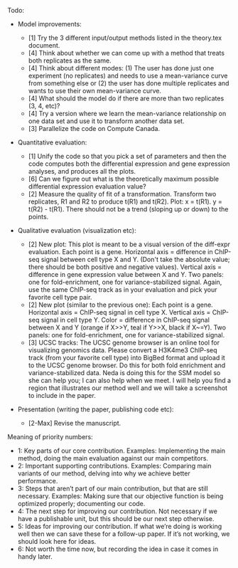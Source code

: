 
Todo:
- Model improvements:
    + [1] Try the 3 different input/output methods listed in the theory.tex document. 
    + [4] Think about whether we can come up with a method that treats both replicates as the same.
    + [4] Think about different modes: (1) The user has done just one experiment (no replicates) and needs to use a 
    mean-variance curve from something else or (2) the user has done multiple replicates and wants to use 
    their own mean-variance curve.
    + [4] What should the model do if there are more than two replicates (3, 4, etc)?
    + [4] Try a version where we learn the mean-variance relationship on one data set and use it to transform another data set. 
    + [3] Parallelize the code on Compute Canada. 

- Quantitative evaluation:
    + [1] Unify the code so that you pick a set of parameters and then the code computes both the differential expression and gene expression analyses, and produces all the plots. 
    + [6] Can we figure out what is the theoretically maximum possible differential expression evaluation value?
    + [2] Measure the quality of fit of a transformation. Transform two replicates, R1 and R2 to produce t(R1) and t(R2). Plot: x = t(R1). y = t(R2) - t(R1). There should not be a trend (sloping up or down) to the points. 

- Qualitative evaluation (visualization etc):
    + [2] New plot: This plot is meant to be a visual version of the diff-expr evaluation. Each point is a gene. Horizontal axis = difference in ChIP-seq signal between cell type X and Y. (Don't take the absolute value; there should be both positive and negative values). Vertical axis = difference in gene expression value between X and Y. Two panels: one for fold-enrichment, one for variance-stabilized signal. Again, use the same ChIP-seq track as in your evaluation and pick your favorite cell type pair. 
    + [2] New plot (similar to the previous one): Each point is a gene. Horizontal axis = ChIP-seq signal in cell type X. Vertical axis = ChIP-seq signal in cell type Y. Color = difference in ChIP-seq signal between X and Y (orange if X>>Y, teal if Y>>X, black if X~=Y). Two panels: one for fold-enrichment, one for variance-stabilized signal. 
    + [3] UCSC tracks: The UCSC genome browser is an online tool for visualizing genomics data. Please convert a H3K4me3 ChIP-seq track (from your favorite cell type) into BigBed format and upload it to the UCSC genome browser. Do this for both fold enrichment and variance-stabilized data. Neda is doing this for the SSM model so she can help you; I can also help when we meet. I will help you find a region that illustrates our method well and we will take a screenshot to include in the paper. 

- Presentation (writing the paper, publishing code etc): 
    + [2-Max] Revise the manuscript. 

Meaning of priority numbers:
- 1: Key parts of our core contribution. Examples: Implementing the main method, doing the main evaluation against our main competitors. 
- 2: Important supporting contributions. Examples: Comparing main variants of our method, delving into why we achieve better performance. 
- 3: Steps that aren’t part of our main contribution, but that are still necessary. Examples: Making sure that our objective function is being optimized properly; documenting our code.
- 4: The next step for improving our contribution. Not necessary if we have a publishable unit, but this should be our next step otherwise. 
- 5: Ideas for improving our contribution. If what we’re doing is working well then we can save these for a follow-up paper. If it’s not working, we should look here for ideas. 
- 6: Not worth the time now, but recording the idea in case it comes in handy later. 
